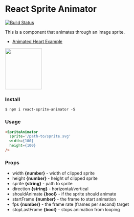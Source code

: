 # React Sprite Animator

[![Build Status](https://travis-ci.org/RadPad/react-sprite-animator.svg?branch=master)](https://travis-ci.org/RadPad/react-sprite-animator)

This is a component that animates through an image sprite. 

- [Animated Heart Example](http://react-sprite-animator.surge.sh/) 

<img src='https://raw.githubusercontent.com/RadPad/react-sprite-animator/master/examples/padman-go.gif' width='120px' height='134px'>


### Install

    $ npm i react-sprite-animator -S

### Usage

```html
<SpriteAnimator
  sprite='/path-to/sprite.svg'
  width={100}
  height={100}
/>
```

### Props

- width **{number}** - width of clipped sprite
- height **{number}** - height of clipped sprite
- sprite **{string}** - path to sprite
- direction **{string}** - horizontal/vertical
- shouldAnimate **{bool}** - if the sprite should animate
- startFrame **{number}** - the frame to start animation
- fps **{number}** - the frame rate (frames per second) target
- stopLastFrame **{bool}** - stops animation from looping
